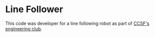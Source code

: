# Line Follower

This code was developer for a line following robot as part of [CCSF's engineering club](https://sites.google.com/a/mail.ccsf.edu/ccsf-engineering-club/).
